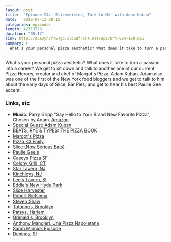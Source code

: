 ```yaml
---
layout: post
title:  "Episode 24: 'Slicemeister, Talk to Me' with Adam Kuban"
date:   2015-07-13 08:15
categories: episodes
length: 42313728
duration: "35:12"
link: http://d5e3yh7f757go.cloudfront.net/eps/brt-024-160.mp3
summary: >
  What's your personal pizza aesthetic? What does it take to turn a passion into a career? We get to sit down and talk to another one of our current Pizza Heroes, creator and chef of Margot's Pizza, Adam Kuban. Adam also was one of the first of the New York food bloggers and we get to talk to him about the early days of Slice, Bar Pies, and get to hear his best Paulie Gee accent.
---
```

What's your personal pizza aesthetic? What does it take to turn a passion into a career? We get to sit down and talk to another one of our current Pizza Heroes, creator and chef of Margot's Pizza, Adam Kuban. Adam also was one of the first of the New York food bloggers and we get to talk to him about the early days of Slice, Bar Pies, and get to hear his best Paulie Gee accent.

<!-- more -->

### Links, etc

* <strong>Music</strong>: Parry Gripp "Say Hello to Your Brand New Favorite Pizza", Chosen by Adam. [Amazon](http://amzn.to/1dULowA)
* [Special Guest: Adam Kuban](http://www.adamkuban.com/)
* [BEATS, RYE & TYPES: THE PIZZA BOOK](http://beatsryetypes.com/pizza)
* [Margot's Pizza](http://margotspizza.com/)
* [Pizza <3 Emily](http://pizzalovesemily.com/)
* [Slice (Now Serious Eats)](http://sliceny.com/)
* [Paulie Gee's](http://pauliegee.com/)
* [Caseys Pizza SF](http://caseyspizzas.com/)
* [Colony Grill, CT](https://www.colonygrill.com/)
* [Star Tavern, NJ](http://www.startavern.net/index.html)
* [Kinchleys, NJ](http://www.kinchleyspizza.com/)
* [Lee's Tavern, SI](http://www.yelp.com/biz/lees-tavern-staten-island)
* [Eddie's New Hyde Park](http://www.eddiespizzany.com/)
* [Slice Harvester](http://www.sliceharvester.com/)
* [Robert Sietsema](https://twitter.com/robertsietsema)
* [Steven Shaw](http://www.nytimes.com/2014/04/11/nyregion/steven-a-shaw-44-founder-of-an-early-blog-about-food-dies.html)
* [Totonnos, Brooklyn](http://www.totonnosconeyisland.com/)
* [Patsys, Harlem](http://www.thepatsyspizza.com/)
* [Grimaldis, Brooklyn](http://www.grimaldis.com/)
* [Anthony Mangieri, Una Pizza Napoletana](http://www.unapizza.com/)
* [Sarah Minnick Episode](http://beatsryetypes.com/episodes/2015/05/26/episode-17-portland-pizza-with-sarah-minnick.html)
* [Deninos, SI](http://www.deninos.com/)
